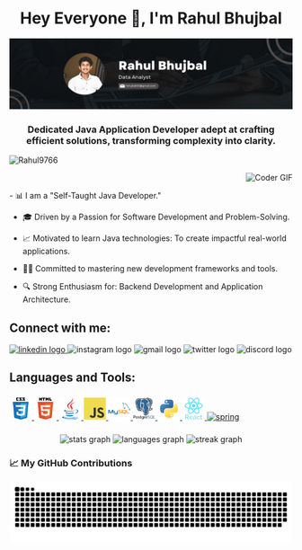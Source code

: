 <h1 align="center">Hey Everyone 👋, I'm Rahul Bhujbal</h1>

<div align="center"> <img src="https://github.com/Rahul9766/Rahul9766/blob/1ed730847b0dc4c698910ed921d4d0ad15f71b84/banner.png"> </div>

<h3 align="center">Dedicated Java Application Developer adept at crafting efficient solutions, transforming complexity into clarity.</h3>




<a> <img src="https://komarev.com/ghpvc/?username=Rahul9766&label=Profile%20views&color=0e75b6&style=flat" alt="Rahul9766" /> </a> 

<p align="right" display="flex"> <img alt="Coder GIF" height=250 width=350 src="https://miro.medium.com/max/1360/0*7Q3yvSIv_t0ioJ-Z.gif" /></p>

<p align="left">
- 📊 I am a "Self-Taught Java Developer." <br>

- 🎓 Driven by a Passion for Software Development and Problem-Solving. <br>

- 📈 Motivated to learn Java technologies: To create impactful real-world applications. <br>

- 👩‍💻 Committed to mastering new development frameworks and tools. <br>

- 🔍 Strong Enthusiasm for: Backend Development and Application Architecture. <br>
</p>

<h2 align="left">Connect with me:</h2>


<div align="left">
  <a href="www.linkedin.com/in/rahul-bhujbal-946946207" target="_blank">
    <img src="https://raw.githubusercontent.com/maurodesouza/profile-readme-generator/master/src/assets/icons/social/linkedin/default.svg" width="52" height="40" alt="linkedin logo"  />
  </a>
  <img src="https://raw.githubusercontent.com/maurodesouza/profile-readme-generator/master/src/assets/icons/social/instagram/default.svg" width="52" height="40" alt="instagram logo"  />
  <img src="https://raw.githubusercontent.com/maurodesouza/profile-readme-generator/master/src/assets/icons/social/gmail/default.svg" width="52" height="40" alt="gmail logo"  />
  <img src="https://raw.githubusercontent.com/maurodesouza/profile-readme-generator/master/src/assets/icons/social/twitter/default.svg" width="52" height="40" alt="twitter logo"  />
  <img src="https://raw.githubusercontent.com/maurodesouza/profile-readme-generator/master/src/assets/icons/social/discord/default.svg" width="52" height="40" alt="discord logo"  />
</div>


<h2 align="left">Languages and Tools:</h2>

###

<p align="left"> <a href="https://www.w3schools.com/css/" target="_blank" rel="noreferrer"> <img src="https://raw.githubusercontent.com/devicons/devicon/master/icons/css3/css3-original-wordmark.svg" alt="css3" width="40" height="40"/> </a> <a href="https://www.w3.org/html/" target="_blank" rel="noreferrer"> <img src="https://raw.githubusercontent.com/devicons/devicon/master/icons/html5/html5-original-wordmark.svg" alt="html5" width="40" height="40"/> </a> <a href="https://www.java.com" target="_blank" rel="noreferrer"> <img src="https://raw.githubusercontent.com/devicons/devicon/master/icons/java/java-original.svg" alt="java" width="40" height="40"/> </a> <a href="https://developer.mozilla.org/en-US/docs/Web/JavaScript" target="_blank" rel="noreferrer"> <img src="https://raw.githubusercontent.com/devicons/devicon/master/icons/javascript/javascript-original.svg" alt="javascript" width="40" height="40"/> </a> <a href="https://www.mysql.com/" target="_blank" rel="noreferrer"> <img src="https://raw.githubusercontent.com/devicons/devicon/master/icons/mysql/mysql-original-wordmark.svg" alt="mysql" width="40" height="40"/> </a> <a href="https://www.postgresql.org" target="_blank" rel="noreferrer"> <img src="https://raw.githubusercontent.com/devicons/devicon/master/icons/postgresql/postgresql-original-wordmark.svg" alt="postgresql" width="40" height="40"/> </a> <a href="https://www.python.org" target="_blank" rel="noreferrer"> <img src="https://raw.githubusercontent.com/devicons/devicon/master/icons/python/python-original.svg" alt="python" width="40" height="40"/> </a> <a href="https://reactjs.org/" target="_blank" rel="noreferrer"> <img src="https://raw.githubusercontent.com/devicons/devicon/master/icons/react/react-original-wordmark.svg" alt="react" width="40" height="40"/> </a> <a href="https://spring.io/" target="_blank" rel="noreferrer"> <img src="https://www.vectorlogo.zone/logos/springio/springio-icon.svg" alt="spring" width="40" height="40"/> </a> </p>

###

<div align="center">
  <img src="https://github-readme-stats.vercel.app/api?username=Rahul9766&hide_title=false&hide_rank=false&show_icons=true&include_all_commits=true&count_private=true&disable_animations=false&theme=dracula&locale=en&hide_border=false&order=1" height="170" alt="stats graph"  />
  <img src="https://github-readme-stats.vercel.app/api/top-langs?username=Rahul9766&locale=en&hide_title=false&layout=compact&card_width=320&langs_count=5&theme=dracula&hide_border=false&order=2" height="170" alt="languages graph"  />
  <img src="https://streak-stats.demolab.com?user=Rahul9766&locale=en&mode=daily&theme=dracula&hide_border=false&border_radius=5&order=3" height="200" alt="streak graph"  />
</div>



### 📈 My GitHub Contributions
<img alt="snake eating my contributions" src="https://raw.githubusercontent.com/salesp07/salesp07/output/github-contribution-grid-snake.svg" />



